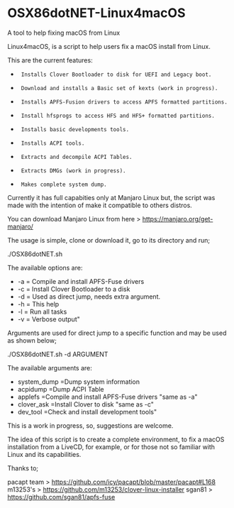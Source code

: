 # OSX86dotNET-Linux4macOS
A tool to help fixing macOS from Linux

Linux4macOS, is a script to help users fix a macOS install from Linux.

This are the current features:

 -		Installs Clover Bootloader to disk for UEFI and Legacy boot.
 -		Download and installs a Basic set of kexts (work in progress).
 -		Installs APFS-Fusion drivers to access APFS formatted partitions.
 -		Install hfsprogs to access HFS and HFS+ formatted partitions.
 -		Installs basic developments tools.
 -		Installs ACPI tools.
 -		Extracts and decompile ACPI Tables.
 -		Extracts DMGs (work in progress).
 -		Makes complete system dump.

Currently it has full capabities only at Manjaro Linux but, the script
was made with the intention of make it compatible to others distros.

You can download Manjaro Linux from here > https://manjaro.org/get-manjaro/

The usage is simple, clone or download it, go to its directory and run;


./OSX86dotNET.sh


The available options are:

  - -a 				= Compile and install APFS-Fuse drivers
  - -c 				= Install Clover Bootloader to a disk
  - -d 				= Used as direct jump, needs extra argument.
  - -h 				= This help
  - -l 				= Run all tasks
  - -v 				= Verbose output"
 
Arguments are used for direct jump to a specific function and may be used 
as shown below;


./OSX86dotNET.sh -d ARGUMENT


The available arguments are:

  - system_dump			=Dump system information
  - acpidump			=Dump ACPI Table
  - applefs				=Compile and install APFS-Fuse drivers "same as -a"
  - clover_ask			=Install Clover to disk "same as -c"
  - dev_tool			=Check and install development tools"
 
This is a work in progress, so, suggestions are welcome.

The idea of this script is to create a complete environment, to fix
a macOS installation from a LiveCD, for example, or for those not so familiar
with Linux and its capabilities.

Thanks to;

pacapt team > https://github.com/icy/pacapt/blob/master/pacapt#L168
m13253's > https://github.com/m13253/clover-linux-installer
sgan81 > https://github.com/sgan81/apfs-fuse
